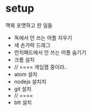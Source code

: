 # setup
맥북 포맷하고 한 일들

* 독에서 안 쓰는 어플 지우기
* 세 손가락 드래그
* 런치패드에서 안 쓰는 어플 숨기기
* 크롬 설치
* // ==== 게임잼 중이라..
* atom 설치
* nodejs 설치치
* git 설치
* // ====
* btt 설치
